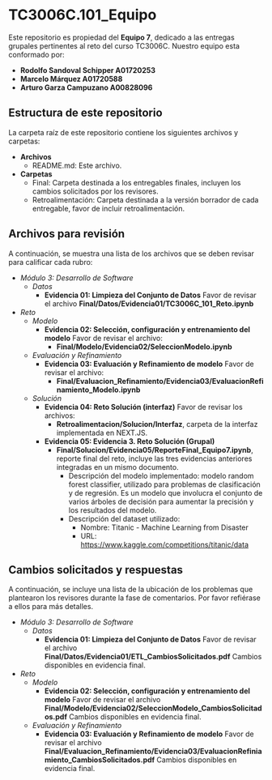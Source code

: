 # TC3006C.101_Equipo

Este repositorio es propiedad del **Equipo 7**, dedicado a las entregas grupales pertinentes al reto del curso TC3006C. Nuestro equipo esta conformado por:

* **Rodolfo Sandoval Schipper A01720253**
* **Marcelo Márquez A01720588**
* **Arturo Garza Campuzano A00828096**

## Estructura de este repositorio

La carpeta raíz de este repositorio contiene los siguientes archivos y carpetas:

- **Archivos**
  - README.md: Este archivo.
- **Carpetas**
  - Final: Carpeta destinada a los entregables finales, incluyen los cambios solicitados por los revisores.
  - Retroalimentación: Carpeta destinada a la versión borrador de cada entregable, favor de incluir retroalimentación.

## Archivos para revisión

A continuación, se muestra una lista de los archivos que se deben revisar para calificar cada rubro:

- *Módulo 3: Desarrollo de Software*
  - *Datos*
    - **Evidencia 01: Limpieza del Conjunto de Datos** Favor de revisar el archivo **Final/Datos/Evidencia01/TC3006C_101_Reto.ipynb**
- *Reto*
  - *Modelo*
    - **Evidencia 02: Selección, configuración y entrenamiento del modelo** Favor de revisar el archivo:
       - **Final/Modelo/Evidencia02/SeleccionModelo.ipynb**
  - *Evaluación y Refinamiento*
    - **Evidencia 03: Evaluación y Refinamiento de modelo** Favor de revisar el archivo:
       - **Final/Evaluacion_Refinamiento/Evidencia03/EvaluacionRefinamiento_Modelo.ipynb**
  - *Solución*
    - **Evidencia 04: Reto Solución (interfaz)** Favor de revisar los archivos:
      - **Retroalimentacion/Solucion/Interfaz**, carpeta de la interfaz implementada en NEXT.JS. 
    - **Evidencia 05: Evidencia 3. Reto Solución (Grupal)**
      - **Final/Solucion/Evidencia05/ReporteFinal_Equipo7.ipynb**, reporte final del reto, incluye las tres evidencias anteriores integradas en un mismo documento.
          - Descripción del modelo implementado: modelo random forest classifier, utilizado para problemas de clasificación y de regresión. Es un modelo que involucra el conjunto de varios árboles de decisión para aumentar la precisión y los resultados del modelo.
          - Descripción del dataset utilizado:
            - Nombre: Titanic - Machine Learning from Disaster
            - URL: https://www.kaggle.com/competitions/titanic/data

## Cambios solicitados y respuestas

A continuación, se incluye una lista de la ubicación de los problemas que plantearon los revisores durante la fase de comentarios. Por favor refiérase a ellos para más detalles.

- *Módulo 3: Desarrollo de Software*
  - *Datos*
    - **Evidencia 01: Limpieza del Conjunto de Datos**  Favor de revisar el archivo **Final/Datos/Evidencia01/ETL_CambiosSolicitados.pdf** Cambios disponibles en evidencia final.
- *Reto*
  - *Modelo*
    - **Evidencia 02: Selección, configuración y entrenamiento del modelo** Favor de revisar el archivo **Final/Modelo/Evidencia02/SeleccionModelo_CambiosSolicitados.pdf** Cambios disponibles en evidencia final.
  - *Evaluación y Refinamiento*
    - **Evidencia 03: Evaluación y Refinamiento de modelo** Favor de revisar el archivo **Final/Evaluacion_Refinamiento/Evidencia03/EvaluacionRefiniamiento_CambiosSolicitados.pdf** Cambios disponibles en evidencia final.
